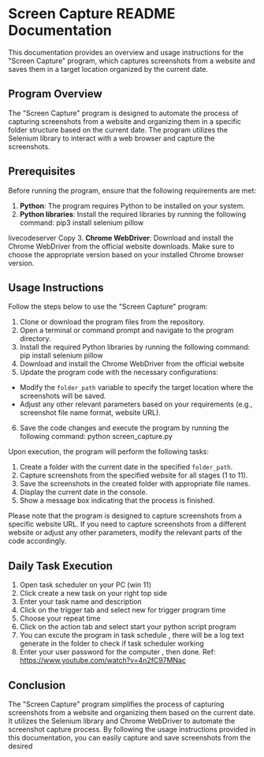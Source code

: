 # Screen Capture README Documentation

This documentation provides an overview and usage instructions for the "Screen Capture" program, which captures screenshots from a website and saves them in a target location organized by the current date.

## Program Overview

The "Screen Capture" program is designed to automate the process of capturing screenshots from a website and organizing them in a specific folder structure based on the current date. The program utilizes the Selenium library to interact with a web browser and capture the screenshots.

## Prerequisites

Before running the program, ensure that the following requirements are met:

1. **Python**: The program requires Python to be installed on your system.
2. **Python libraries**: Install the required libraries by running the following command:
pip3 install selenium pillow

livecodeserver
Copy
3. **Chrome WebDriver**: Download and install the Chrome WebDriver from the official website downloads. Make sure to choose the appropriate version based on your installed Chrome browser version.

## Usage Instructions

Follow the steps below to use the "Screen Capture" program:

1. Clone or download the program files from the repository.
2. Open a terminal or command prompt and navigate to the program directory.
3. Install the required Python libraries by running the following command:
pip install selenium pillow
4. Download and install the Chrome WebDriver from the official website
5. Update the program code with the necessary configurations:
- Modify the `folder_path` variable to specify the target location where the screenshots will be saved.
- Adjust any other relevant parameters based on your requirements (e.g., screenshot file name format, website URL).
6. Save the code changes and execute the program by running the following command:
python screen_capture.py

Upon execution, the program will perform the following tasks:

1. Create a folder with the current date in the specified `folder_path`.
2. Capture screenshots from the specified website for all stages (1 to 11).
3. Save the screenshots in the created folder with appropriate file names.
4. Display the current date in the console.
5. Show a message box indicating that the process is finished.

Please note that the program is designed to capture screenshots from a specific website URL. If you need to capture screenshots from a different website or adjust any other parameters, modify the relevant parts of the code accordingly.

## Daily Task Execution
1. Open task scheduler on your PC (win 11)
2. Click create a new task on your right top side 
3. Enter your task name and description 
4. Click on the trigger tab and select new for trigger program time
5. Choose your repeat time
6. Click on the action tab and select start your python script program
7. You can excute the program in task schedule , there will be a log text generate in the folder to check if task scheduler working
8. Enter your user password for the computer , then done.
Ref:
https://www.youtube.com/watch?v=4n2fC97MNac

## Conclusion

The "Screen Capture" program simplifies the process of capturing screenshots from a website and organizing them based on the current date. It utilizes the Selenium library and Chrome WebDriver to automate the screenshot capture process. By following the usage instructions provided in this documentation, you can easily capture and save screenshots from the desired 